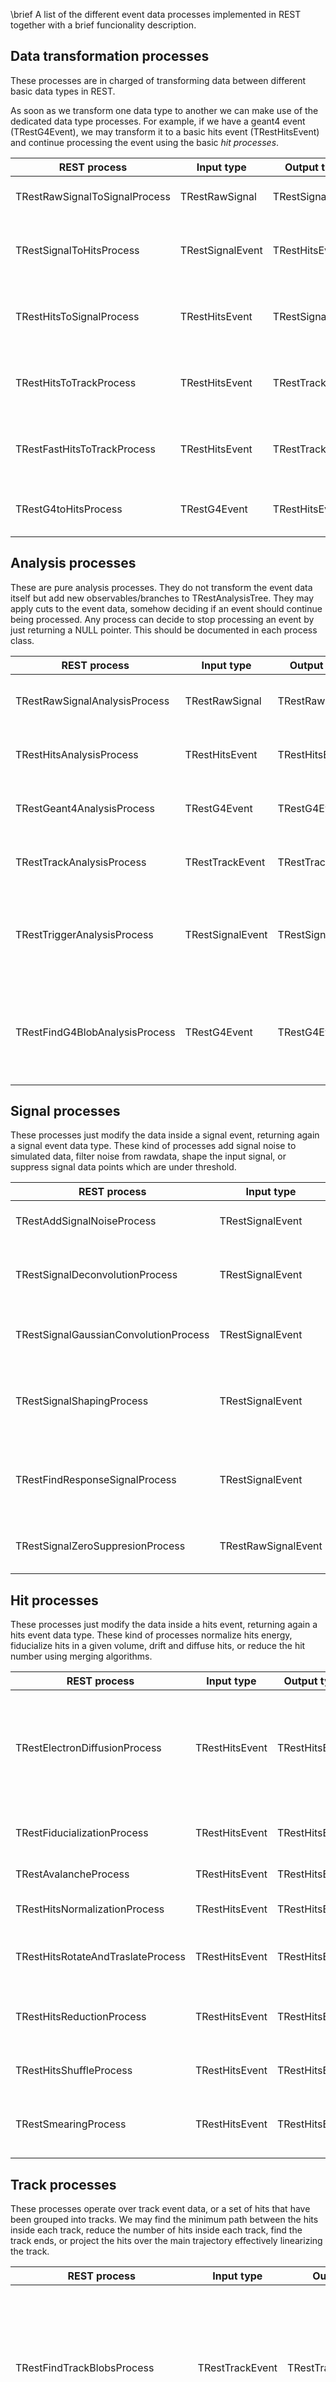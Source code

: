 \brief A list of the different event data processes implemented in REST together with a brief funcionality description.

## Data transformation processes

These processes are in charged of transforming data between different basic data types in REST. 

As soon as we transform one data type to another we can make use of the dedicated data type processes. For example, if we have a geant4 event (TRestG4Event), we may transform it to a basic hits event (TRestHitsEvent) and continue processing the event using the basic *hit processes*.

REST process | Input type | Output type | Description
-------------|------------|-------------|------------
TRestRawSignalToSignalProcess               | TRestRawSignal    | TRestSignalEvent  | Transforms a rawsignal into a signal event.
TRestSignalToHitsProcess                    | TRestSignalEvent  | TRestHitsEvent    | Converts a signal event into a hits event using TRestReadout.
TRestHitsToSignalProcess                    | TRestHitsEvent    | TRestSignalEvent  | Transforms a HitsEvent into SignalEvent using TRestReadout.
TRestHitsToTrackProcess                     | TRestHitsEvent    | TRestTrackEvent   | Hit clusterization into tracks by proximity (Accurate).
TRestFastHitsToTrackProcess                 | TRestHitsEvent    | TRestTrackEvent   | Hit clusterization into tracks by proximity (Aproximation).
TRestG4toHitsProcess                        | TRestG4Event      | TRestHitsEvent    | Transforms a geant4 event into a hits event.

## Analysis processes

These are pure analysis processes. They do not transform the event data itself but add new observables/branches to TRestAnalysisTree. They may apply cuts to the event data, somehow deciding if an event should continue being processed. Any process can decide to stop processing an event by just returning a NULL pointer. This should be documented in each process class.

REST process | Input type | Output type | Description
-------------|------------|-------------|------------
TRestRawSignalAnalysisProcess               | TRestRawSignal    | TRestRawSignal    | Adds analysis observables from raw signal event.
TRestHitsAnalysisProcess                    | TRestHitsEvent    | TRestHitsEvent    | Adds analysis observables from hits event.
TRestGeant4AnalysisProcess                  | TRestG4Event      | TRestG4Event      | Adds analysis observables from a geant4 event.
TRestTrackAnalysisProcess                   | TRestTrackEvent   | TRestTrackEvent   | Adds analysis observables from a track event.
TRestTriggerAnalysisProcess                 | TRestSignalEvent  | TRestSignalEvent  | Applies cuts using time window and energy threshold trigger definition.
TRestFindG4BlobAnalysisProcess              | TRestG4Event      | TRestG4Event      | Finds the electron end blobs in a TRestG4Event. For events with at least 2-electron tracks.

## Signal processes

These processes just modify the data inside a signal event, returning again a signal event data type. These kind of processes add signal noise to simulated data, filter noise from rawdata, shape the input signal, or suppress signal data points which are under threshold.

REST process | Input type | Output type | Description
-------------|------------|-------------|------------
TRestAddSignalNoiseProcess                  | TRestSignalEvent      | TRestSignalEvent  | Adds random noise to a signal event.
TRestSignalDeconvolutionProcess             | TRestSignalEvent      | TRestSignalEvent  | Deconvolutes a signal using a given input response signal.
TRestSignalGaussianConvolutionProcess       | TRestSignalEvent      | TRestSignalEvent  | Convolutes the input signal with a gaussian.
TRestSignalShapingProcess                   | TRestSignalEvent      | TRestSignalEvent  | Shapes the input signal with a given input response signal.
TRestFindResponseSignalProcess              | TRestSignalEvent      | TRestSignalEvent  | Selects clean signals from input to be used as response for deconvolution.
TRestSignalZeroSuppresionProcess            | TRestRawSignalEvent   | TRestSignalEvent  | Keeps only points which are found over threshold.

## Hit processes

These processes just modify the data inside a hits event, returning again a hits event data type. These kind of processes normalize hits energy, fiducialize hits in a given volume, drift and diffuse hits, or reduce the hit number using merging algorithms.

REST process | Input type | Output type | Description
-------------|------------|-------------|------------
TRestElectronDiffusionProcess               | TRestHitsEvent        | TRestHitsEvent    | Spatially diffuses input hits using gas properties defined in TRestGas and the active TPC volume/geometry defined in TRestReadout.
TRestFiducializationProcess                 | TRestHitsEvent        | TRestHitsEvent    | Only hits inside readout active volume definition survive.
TRestAvalancheProcess                       | TRestHitsEvent        | TRestHitsEvent    | Statistical gain increase per hit.
TRestHitsNormalizationProcess               | TRestHitsEvent        | TRestHitsEvent    | Re-scales the hits energy by a constant factor.
TRestHitsRotateAndTraslateProcess           | TRestHitsEvent        | TRestHitsEvent    | Rotates and translates a hit distribution along its energy center.
TRestHitsReductionProcess                   | TRestHitsEvent        | TRestHitsEvent    | Merges hits by proximity reducing the effective number of hits.
TRestHitsShuffleProcess                     | TRestHitsEvent        | TRestHitsEvent    | Hits are disordered in the hits queue.
TRestSmearingProcess                        | TRestHitsEvent        | TRestHitsEvent    | Hits energy is re-scaled with a random factor by a given resolution.

## Track processes

These processes operate over track event data, or a set of hits that have been grouped into tracks. We may find the minimum path between the hits inside each track, reduce the number of hits inside each track, find the track ends, or project the hits over the main trajectory effectively linearizing the track.

REST process | Input type | Output type | Description
-------------|------------|-------------|------------
TRestFindTrackBlobsProcess                  | TRestTrackEvent       | TRestTrackEvent       | Finds the track end blobs in a TrackEvent .Tracks should have been pre-processed with path minimization and reconnection processes.
TRestTrackLinearizationProcess              | TRestTrackEvent       | TRestLinearTrackEvent | Projects the hits into the track to get dE/dx profile.
TRestTrackPathMinimizationProcess           | TRestTrackEvent       | TRestTrackEvent       | Finds the minimum path between hits inside each track.
TRestTrackReconnectionProcess               | TRestTrackEvent       | TRestTrackEvent       | Improves physical track description after track minimization.
TRestTrackReductionProcess                  | TRestTrackEvent       | TRestTrackEvent       | Reduces the number of hits inside a track by merging closer hits.
TRestTrackToHitsProcess                     | TRestTrackEvent       | TRestHitsEvent        | It recovers back a track event into a hits event.

## Rawdata processes

These processes read rawdata written in binary format and extract the signal event data to write it into a TRestRawSignalEvent.

REST process | Input type | Output type | Description
-------------|------------|-------------|------------
TRestRawToSignalProcess                     | rawdata               | TRestRawSignalEvent   | Used to encapsulate rawdata to signal processes.
TRestAFTERToSignalProcess                   | rawdata               | TRestRawSignalEvent   | Transforms AFTER data into raw signal event.
TRestCoBoAsAdToSignalProcess                | rawdata               | TRestRawSignalEvent   | Transforms CoBoAsAd data into raw signal event.
TRestMultiCoBoAsAdToSignalProcess           | rawdata               | TRestRawSignalEvent   | Transforms CoBoAsAd data into raw signal event. General version using several CoBoAsAd cards. Event data might be splitted between different data files. The process receives a list of all the files in a given run.
TRestFEMINOSToSignalProcess                 | rawdata               | TRestRawSignalEvent        | Transforms FEMINOS data into SignalEvent.
TRestMultiFEMINOSToSignalProcess            | rawdata               | TRestRawSignalEvent        | Transforms FEMINOS data into SignalEvent.  General version using several Feminos cards. Full event data is containned in one single file.

## Viewer processes

These processes can be connected during intermediate event processes to visualize the input/output of different processes. Still many missing viewer processes should be developed in this section.

REST process | Input type | Output type | Description
-------------|------------|-------------|------------
TRestRawSignalViewerProcess                 | TRestRawSignalEvent   | TRestRawSignalEvent   | Visualizes a raw-signal event
TRestSignalViewerProcess                    | TRestSignalEvent      | TRestSignalEvent      | Visualizes a signal event
